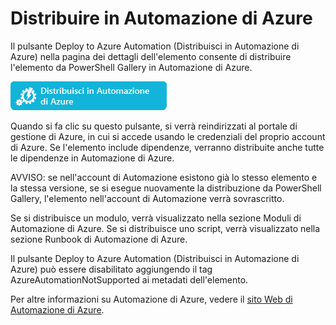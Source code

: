 
Distribuire in Automazione di Azure
===========================

Il pulsante Deploy to Azure Automation (Distribuisci in Automazione di Azure) nella pagina dei dettagli dell'elemento consente di distribuire l'elemento da PowerShell Gallery in Automazione di Azure.

![Pulsante Deploy to Azure Automation (Distribuisci in Automazione di Azure)](Images/DeployToAzureAutomationButton.png)

Quando si fa clic su questo pulsante, si verrà reindirizzati al portale di gestione di Azure, in cui si accede usando le credenziali del proprio account di Azure.
Se l'elemento include dipendenze, verranno distribuite anche tutte le dipendenze in Automazione di Azure.

AVVISO: se nell'account di Automazione esistono già lo stesso elemento e la stessa versione, se si esegue nuovamente la distribuzione da PowerShell Gallery, l'elemento nell'account di Automazione verrà sovrascritto.

Se si distribuisce un modulo, verrà visualizzato nella sezione Moduli di Automazione di Azure.  Se si distribuisce uno script, verrà visualizzato nella sezione Runbook di Automazione di Azure.

Il pulsante Deploy to Azure Automation (Distribuisci in Automazione di Azure) può essere disabilitato aggiungendo il tag AzureAutomationNotSupported ai metadati dell'elemento.

Per altre informazioni su Automazione di Azure, vedere il [sito Web di Automazione di Azure](http://azure.microsoft.com/en-us/services/automation/).



<!--HONumber=Aug16_HO3-->


